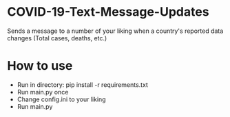 # COVID-19-Text-Message-Updates
Sends a message to a number of your liking when a country's reported data changes (Total cases, deaths, etc.)
# How to use
- Run in directory: pip install -r requirements.txt
- Run main.py once
- Change config.ini to your liking
- Run main.py

